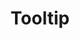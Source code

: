 ---
layout: pattern
categories: [patterns, tooltip]
title: Tooltip
type: [sub-nav-item]
permalink: /patterns/tooltip/
overview: A tooltip is a short descriptive message that appears when a user hovers or focuses on an element.
description: A tooltip is a short descriptive message that appears when a user hovers, focuses, or taps on an element.
    
usa-link: "https://designsystem.digital.gov/components/tooltip/"
specification: |
  Tooltips are generally used to strengthen an existing message or increase certainty about an interaction. Tooltips are useful as a last resort for space-constrained UI. Explore other options for keeping content visible without a tooltip.

  - Tooltips perform best with succinct helper text.

  - Use tooltips only on elements that appear interactive, like buttons or links.
  
  - If using tooltips in one context, use in all similar contexts.

  _When developing, be sure that tooltips can be accessed by keyboard, by tap on touch screens, and by screen readers_
  
spec: # example schema below .. repeat sets for as many fields as you have
  - fieldname: title
    class-name: usa-classname
    required: true
    type: h3
    content: 80 characters
    example: "Cats are really cool dudes"
  - fieldname: body
    class-name: usa-classname
    type: text
    character: 140 characters
    example: "Run off table persian cat jump eat fish hack. Paw at beetle and eat it before it gets away demand"
position: top
    ### options:
        ### top
        ### bottom
        ### left
        ### right
text: Top
buttonText: Show on top
utilityClass: tablet:grid-col-3 margin-top-2 text-center
### style tooltip with utility classes
dataClasses: width-full tablet:width-auto
### style tooltip with utility classes
yml: |
  
    position: top
    ### options:
        ### top
        ### bottom
        ### left
        ### right
    text: Top
    buttonText: Show on top
    utilityClass: tablet:grid-col-3 margin-top-2 text-center
    ### style tooltip with utility classes
    ### leave blank for default tooltip style
    dataClasses: width-full tablet:width-auto
    ### style tooltip with utility classes
    ### leave blank for default tooltip style
jekyll: |

  "{% include patterns/tooltip/tooltip-jk.md %}"
### Paths to view design and code... 
## designimg: can be used to show an image of the design until a coded version can be created. The htmlpath & csspath should be located in the pattens folder. Read more about creating coded components in /docs/creating-patterns 
# designimg: 

htmlexcerpt: patterns/tooltip/tooltip-default.md
htmlpath: patterns/tooltip/tooltip.md
csspath: patterns/tooltip/index.scss
---